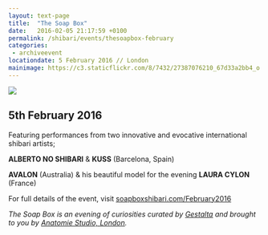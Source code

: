 ```yaml
---
layout: text-page
title:  "The Soap Box"
date:   2016-02-05 21:17:59 +0100
permalink: /shibari/events/thesoapbox-february
categories:
 - archiveevent
locationdate: 5 February 2016 // London
mainimage: https://c3.staticflickr.com/8/7432/27387076210_67d33a2bb4_o.jpg
---
```

<img src="https://c3.staticflickr.com/8/7432/27387076210_67d33a2bb4_o.jpg" class="text-image-left" />

<h2 class="information-text-h2">5th February 2016</h2>

Featuring performances from two innovative and evocative international shibari artists;

**ALBERTO NO SHIBARI** & **KUSS** (Barcelona, Spain)

**AVALON** (Australia) & his beautiful model for the evening **LAURA CYLON** (France)

For full details of the event, visit <a href="http://soapboxshibari.com/February2016" target= "_blank_">soapboxshibari.com/February2016</a>

*The Soap Box is an evening of curiosities curated by <a href="http://gestalta.co.uk" target= "_blank_">Gestalta</a> and brought to you by <a href="http://anatomiestudio.com" target="_blank_">Anatomie Studio, London</a>.*
